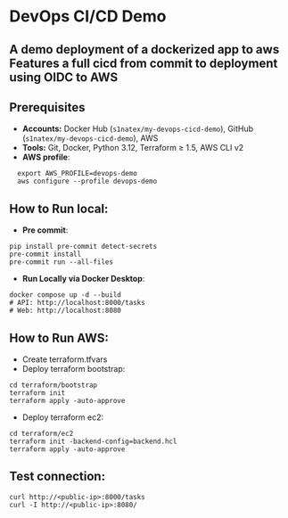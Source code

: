 # DevOps CI/CD Demo
A demo deployment of a dockerized app to aws
Features a full cicd from commit to deployment using OIDC to AWS
---

## Prerequisites
- **Accounts:** Docker Hub (`s1natex/my-devops-cicd-demo`), GitHub (`s1natex/my-devops-cicd-demo`), AWS
- **Tools:** Git, Docker, Python 3.12, Terraform ≥ 1.5, AWS CLI v2
- **AWS profile**:
```
  export AWS_PROFILE=devops-demo
  aws configure --profile devops-demo
```
## How to Run local:
- **Pre commit**:
```
pip install pre-commit detect-secrets
pre-commit install
pre-commit run --all-files
```
- **Run Locally via Docker Desktop**:
```
docker compose up -d --build
# API: http://localhost:8000/tasks
# Web: http://localhost:8080
```
## How to Run AWS:
- Create terraform.tfvars
- Deploy terraform bootstrap:
```
cd terraform/bootstrap
terraform init
terraform apply -auto-approve
```
- Deploy terraform ec2:
```
cd terraform/ec2
terraform init -backend-config=backend.hcl
terraform apply -auto-approve
```
## Test connection:
```
curl http://<public-ip>:8000/tasks
curl -I http://<public-ip>:8080/
```
